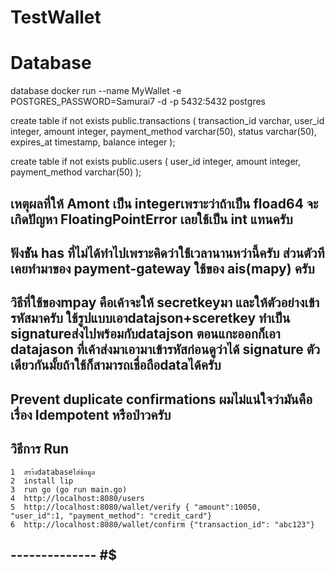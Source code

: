 # TestWallet

# Database 

database docker run --name MyWallet -e POSTGRES_PASSWORD=Samurai7 -d -p 5432:5432  postgres

create table if not exists public.transactions
(
    transaction_id varchar,
    user_id        integer,
    amount         integer,
    payment_method varchar(50),
    status         varchar(50),
    expires_at     timestamp,
    balance        integer
);

create table if not exists public.users
(
    user_id        integer,
    amount         integer,
    payment_method varchar(50)
);

## เหตุผลที่ให้ Amont เป็น integerเพราะว่าถ้าเป็น fload64 จะเกิดปัญหา FloatingPointError เลยใช้เป็น int แทนครับ 
## ฟังชัััน has ที่ไม่ได้ทำไปเพราะคิดว่าใช้้เวลานานหว่านี้ครับ ส่วนตัวทีเคยทำมาของ payment-gateway ใช้ของ ais(mapy) ครับ
## วิธีที่ใช้ของmpay คือเค้าจะให้ secretkeyมา และให้ตัวอย่างเข้ารหัสมาครับ ใช้รูปแบบเอาdatajson+sceretkey ทำเป็น signatureส่งไปพร้อมกับdatajson ตอนแกะออกก็เอา datajason ที่เค้าส่งมาเอามาเข้ารหัสก่อนดูว่าได้ signature ตัวเดียวกันมั้ยถ้าใช้ก็สามารถเชื่อถือdataได้ครับ
## Prevent duplicate confirmations ผมไม่แน่ใจว่ามันคือเรื่อง Idempotent หรือป่าวครับ 

## วิธีการ Run
    1  สรา้งdatabaseใส่ข้อมูล
    2  install lip
    3  run go (go run main.go)
    4  http://localhost:8080/users
    5  http://localhost:8080/wallet/verify { "amount":10050,    "user_id":1, "payment_method": "credit_card"}
    6  http://localhost:8080/wallet/confirm {"transaction_id": "abc123"}
## -------------- #$